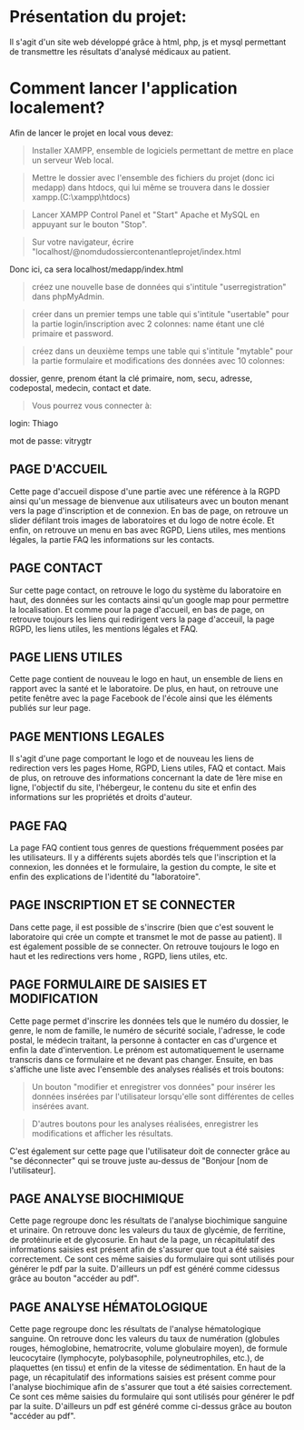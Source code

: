 # Présentation du projet:
Il s'agit d'un site web développé grâce à html, php, js et mysql permettant de transmettre les résultats d'analysé médicaux au patient.

# Comment lancer l'application localement?
Afin de lancer le projet en local vous devez:

> Installer XAMPP, ensemble de logiciels permettant de mettre en place un serveur Web local.

> Mettre le dossier avec l'ensemble des fichiers du projet (donc ici medapp) dans htdocs, qui lui même se trouvera dans le dossier xampp.(C:\xampp\htdocs)

> Lancer XAMPP Control Panel et "Start" Apache et MySQL en appuyant sur le bouton "Stop".

> Sur votre navigateur, écrire "localhost/@nomdudossiercontenantleprojet/index.html

Donc ici, ca sera localhost/medapp/index.html

> créez une nouvelle base de données qui s'intitule "userregistration" dans phpMyAdmin.

> créer dans un premier temps une table qui s'intitule "usertable" pour la partie login/inscription avec 2 colonnes: name étant une clé primaire et password.

> créez dans un deuxième temps une table qui s'intitule "mytable" pour la partie formulaire et modifications des données avec 10 colonnes: 

dossier, genre, prenom étant la clé primaire, nom, secu, adresse, codepostal, medecin, contact et date.

> Vous pourrez vous connecter à:

login: Thiago

mot de passe: vitrygtr

## PAGE D'ACCUEIL
Cette page d'accueil dispose d'une partie avec une référence à la RGPD ainsi qu'un message de bienvenue aux utilisateurs avec un bouton menant vers la page d'inscription et de connexion.
En bas de page, on retrouve un slider défilant trois images de laboratoires et du logo de notre école. Et enfin, on retrouve un menu en bas avec RGPD, Liens utiles, mes mentions légales, la partie FAQ les informations sur les contacts.

## PAGE CONTACT
Sur cette page contact, on retrouve le logo du système du laboratoire en haut, des données sur les contacts ainsi qu'un google map pour permettre la localisation. 
Et comme pour la page d'accueil, en bas de page, on retrouve toujours les liens qui redirigent vers la page d'acceuil, la page RGPD, les liens utiles, les mentions légales et FAQ.

## PAGE LIENS UTILES
Cette page contient de nouveau le logo en haut, un ensemble de liens en rapport avec la santé et le laboratoire.
De plus, en haut, on retrouve une petite fenêtre avec la page Facebook de l'école ainsi que les éléments publiés sur leur page.

## PAGE MENTIONS LEGALES
Il s'agit d'une page comportant le logo et de nouveau les liens de redirection vers les pages Home, RGPD, Liens utiles, FAQ et contact.
Mais de plus, on retrouve des informations concernant la date de 1ère mise en ligne, l'objectif du site, l'hébergeur, le contenu du site et enfin des informations sur les propriétés et droits d'auteur.

## PAGE FAQ
La page FAQ contient tous genres de questions fréquemment posées par les utilisateurs.
Il y a différents sujets abordés tels que l'inscription et la connexion, les données et le formulaire, la gestion du compte, le site et enfin des explications de l'identité du "laboratoire".

## PAGE INSCRIPTION ET SE CONNECTER
Dans cette page, il est possible de s'inscrire (bien que c'est souvent le laboratoire qui crée un compte et transmet le mot de passe au patient).
Il est également possible de se connecter. On retrouve toujours le logo en haut et les redirections vers home , RGPD, liens utiles, etc.

## PAGE FORMULAIRE DE SAISIES ET MODIFICATION
Cette page permet d'inscrire les données tels que le numéro du dossier, le genre, le nom de famille, le numéro de sécurité sociale, l'adresse, le code postal, le médecin traitant, la personne à contacter en cas d'urgence et enfin la date d'intervention. Le prénom est automatiquement le username transcris dans ce formulaire et ne devant pas changer.
Ensuite, en bas s'affiche une liste avec l'ensemble des analyses réalisés et trois boutons:

> Un bouton "modifier et enregistrer vos données" pour insérer les données insérées par l'utilisateur lorsqu'elle sont différentes de celles insérées avant.

> D'autres boutons pour les analyses réalisées, enregistrer les modifications et afficher les résultats.

C'est également sur cette page que l'utilisateur doit de connecter grâce au "se déconnecter" qui se trouve juste au-dessus de "Bonjour [nom de l'utilisateur].

## PAGE ANALYSE BIOCHIMIQUE
Cette page regroupe donc les résultats de l'analyse biochimique sanguine et urinaire.
On retrouve donc les valeurs du taux de glycémie, de ferritine, de protéinurie et de glycosurie.
En haut de la page, un récapitulatif des informations saisies est présent afin de s'assurer que tout a été saisies correctement. Ce sont ces même saisies du formulaire qui sont utilisés pour générer le pdf par la suite. D'ailleurs un pdf est généré comme cidessus grâce au bouton "accéder au pdf".

## PAGE ANALYSE HÉMATOLOGIQUE

Cette page regroupe donc les résultats de l'analyse hématologique sanguine.
On retrouve donc les valeurs du taux de numération (globules rouges, hémoglobine, hematrocrite, volume globulaire moyen), de formule leucocytaire (lymphocyte, polybasophile, polyneutrophiles, etc.), de plaquettes (en tissu) et enfin de la vitesse de sédimentation.
En haut de la page, un récapitulatif des informations saisies est présent comme pour l'analyse biochimique afin de s'assurer que tout a été saisies correctement. Ce sont ces même saisies du formulaire qui sont utilisés pour générer le pdf par la suite. D'ailleurs un pdf est généré comme ci-dessus grâce au bouton "accéder au pdf".
